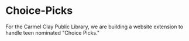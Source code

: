 # Choice-Picks
For the Carmel Clay Public Library, we are building a website extension to handle teen nominated "Choice Picks."
